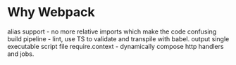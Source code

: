 # Why Webpack
alias support - no more relative imports which make the code confusing
build pipeline - lint, use TS to validate and transpile with babel. 
output single executable script file
require.context - dynamically compose http handlers and jobs.